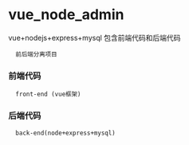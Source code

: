 # vue_node_admin
vue+nodejs+express+mysql 包含前端代码和后端代码

```shell
  前后端分离项目
```
### 前端代码

```shell
  front-end (vue框架)
 ```
 
 ### 后端代码
 
 ```shell
   back-end(node+express+mysql)
 ```
